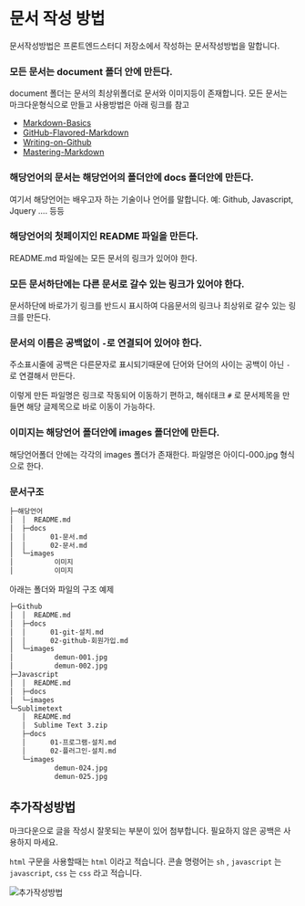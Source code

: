 # 문서 작성 방법

문서작성방법은 프론트엔드스터디 저장소에서 작성하는 문서작성방법을 말합니다.



### 모든 문서는 document 폴더 안에 만든다.

document 폴더는 문서의 최상위폴더로 문서와 이미지등이 존재합니다.
모든 문서는 마크다운형식으로 만들고 사용방법은 아래 링크를 참고

* [Markdown-Basics](Sublimetext/docs/101_Markdown-Basics.md)
* [GitHub-Flavored-Markdown](Sublimetext/docs/102_Github-Flavored-Markdown.md)
* [Writing-on-Github](Sublimetext/docs/103_Writing-on-Github.md)
* [Mastering-Markdown](Sublimetext/docs/104_Mastering-Markdown.md)



### 해당언어의 문서는 해당언어의 폴더안에 docs 폴더안에 만든다.

여기서 해당언어는 배우고자 하는 기술이나 언어를 말합니다. 예: Github, Javascript, Jquery .... 등등



### 해당언어의 첫페이지인 README 파일을 만든다.

README.md 파일에는 모든 문서의 링크가 있어야 한다.



### 모든 문서하단에는 다른 문서로 갈수 있는 링크가 있어야 한다.

문서하단에 바로가기 링크를 반드시 표시하여 다음문서의 링크나 최상위로 갈수 있는 링크를 만든다.



### 문서의 이름은 공백없이 `-`로 연결되어 있어야 한다.

주소표시줄에 공백은 다른문자로 표시되기때문에 단어와 단어의 사이는 공백이 아닌 `-` 로 연결해서 만든다.

이렇게 만든 파일명은 링크로 작동되어 이동하기 편하고, 해쉬태크 `#` 로 문서제목을 만들면 해당 글제목으로 바로 이동이 가능하다.


### 이미지는 해당언어 폴더안에 images 폴더안에 만든다.

해당언어폴더 안에는 각각의 images 폴더가 존재한다. 파일명은 아이디-000.jpg 형식으로 한다.






### 문서구조

```sh
├─해당언어
│  │  README.md
│  ├─docs
│  │      01-문서.md
│  │      02-문서.md
│  └─images
│          이미지
│          이미지
```

아래는 폴더와 파일의 구조 예제

```sh
├─Github
│  │  README.md
│  ├─docs
│  │      01-git-설치.md
│  │      02-github-회원가입.md
│  └─images
│          demun-001.jpg
│          demun-002.jpg
├─Javascript
│  │  README.md
│  ├─docs
│  └─images
└─Sublimetext
   │  README.md
   │  Sublime Text 3.zip
   ├─docs
   │      01-프로그램-설치.md
   │      02-플러그인-설치.md
   └─images
           demun-024.jpg
           demun-025.jpg
```



## 추가작성방법

마크다운으로 글을 작성시 잘못되는 부분이 있어 첨부합니다.
필요하지 않은 공백은 사용하지 마세요.

`html` 구문을 사용할때는 `html` 이라고 적습니다. 
콘솔 명령어는 `sh` , `javascript` 는 `javascript`, `css` 는 `css` 라고 적습니다.

![추가작성방법](Sublimetext/images/demun-055.jpg)